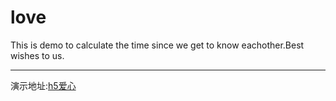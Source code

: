 # love
This is demo to calculate the time since we get to know eachother.Best wishes to us.
***
演示地址:[h5爱心](http://monster1935.github.io/love)
